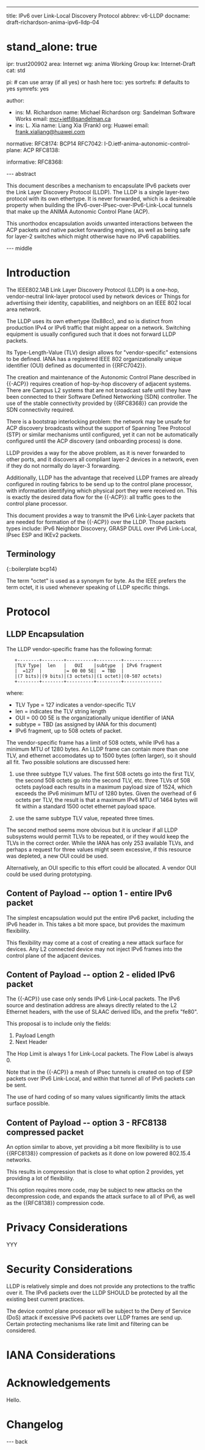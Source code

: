 ---
title: IPv6 over Link-Local Discovery Protocol
abbrev: v6-LLDP
docname: draft-richardson-anima-ipv6-lldp-04

# stand_alone: true

ipr: trust200902
area: Internet
wg: anima Working Group
kw: Internet-Draft
cat: std

pi:    # can use array (if all yes) or hash here
  toc: yes
  sortrefs:   # defaults to yes
  symrefs: yes

author:

- ins: M. Richardson
  name: Michael Richardson
  org: Sandelman Software Works
  email: mcr+ietf@sandelman.ca
- ins: L. Xia
  name: Liang Xia (Frank)
  org: Huawei
  email: frank.xialiang@huawei.com

normative:
  RFC8174: BCP14
  RFC7042:
  I-D.ietf-anima-autonomic-control-plane: ACP
  RFC8138:

informative:
  RFC8368:

--- abstract

This document describes a mechanism to encapsulate IPv6 packets over the
Link Layer Discovery Protocol (LLDP).  The LLDP is a single layer-two
protocol with its own ethertype. It is never forwarded, which is a desireable property when
building the IPv6-over-IPsec-over-IPv6-Link-Local tunnels that make
up the ANIMA Autonomic Control Plane (ACP).

This unorthodox encapsulation avoids unwanted interactions between the ACP
packets and native packet forwarding engines, as well as being safe for
layer-2 switches which might otherwise have no IPv6 capabilities.

--- middle

# Introduction

The IEEE802.1AB Link Layer Discovery Protocol (LLDP) is a one-hop,
vendor-neutral link-layer protocol used by network devices or Things
for advertising their identity, capabilities, and neighbors on an
IEEE 802 local area network.

The LLDP uses its own ethertype (0x88cc), and so is distinct from production
IPv4 or IPv6 traffic that might appear on a network.
Switching equipment is usually configured such that it does not forward LLDP packets.

Its Type-Length-Value (TLV) design allows for "vendor-specific" extensions to
be defined.  IANA has a registered IEEE 802 organizationally unique
identifier (OUI) defined as documented in {{RFC7042}}.

The creation and maintenance of the Autonomic Control Plane described in
{{-ACP}} requires creation of hop-by-hop discovery of adjacent systems.
There are Campus L2 systems that are not broadcast safe until they have been
connected to their Software Defined Networking (SDN) controller.
The use of the stable connectivity provided by {{RFC8368}} can provide the
SDN connectivity required.

There is a bootstrap interlocking problem: the network may be unsafe for ACP discovery
broadcasts without the support of Spanning Tree Protocol (STP) or similar mechanisms
until configured, yet it can not be automatically configured until
the ACP discovery (and onboarding process) is done.

LLDP provides a way for the above problem, as it is never forwarded to other ports, and it
discovers all compliant layer-2 devices in a network, even if they do not
normally do layer-3 forwarding.

Additionally, LLDP has the advantage that received LLDP frames are already
configured in routing fabrics to be send up to the control plane processor,
with information identifying which physical port they were received on.
This is exactly the desired data flow for the {{-ACP}}: all traffic goes to
the control plane processor.

This document provides a way to transmit the IPv6 Link-Layer packets that are
needed for formation of the {{-ACP}} over the LLDP.
Those packets types include: IPv6 Neighbor Discovery, GRASP DULL over IPv6
Link-Local, IPsec ESP and IKEv2 packets.

## Terminology

{::boilerplate bcp14}

The term "octet" is used as a synonym for byte. As the IEEE prefers the term
octet, it is used whenever speaking of LLDP specific things.

# Protocol

## LLDP Encapsulation

The LLDP vendor-specific frame has the following format:

~~~~
   +--------+--------+----------+---------+--------------
   |TLV Type|  len   |   OUI    |subtype  | IPv6 fragment
   |  =127  |        |= 00 00 5E|  = TBD  |
   |(7 bits)|(9 bits)|(3 octets)|(1 octet)|(0-507 octets)
   +--------+--------+----------+---------+--------------
~~~~

   where:

*  TLV Type = 127 indicates a vendor-specific TLV
*  len = indicates the TLV string length
*  OUI = 00 00 5E is the organizationally unique identifier of IANA
*  subtype = TBD (as assigned by IANA for this document)
*  IPv6 fragment, up to 508 octets of packet.

The vendor-specific frame has a limit of 508 octets, while IPv6 has a minimum
MTU of 1280 bytes.  An LLDP frame can contain more than one TLV, and ethernet
accomodates up to 1500 bytes (often larger), so it should all fit.
Two possible solutions are discussed here:

1. use three subtype TLV values.  The first 508 octets go into the first
   TLV, the second 508 octets go into the second TLV, etc.  three TLVs
   of 508 octets payload each results in a maximum payload size of 1524, which
   exceeds the IPv6 minimum MTU of 1280 bytes.
   Given the overhead of 6 octets
   per TLV, the result is that a maximum IPv6 MTU of 1464 bytes will fit
   within a standard 1500 octet ethernet payload space.

2. use the same subtype TLV value, repeated three times.

The second method seems more obvious but it is unclear if all LLDP subsystems
would permit TLVs to be repeated, or if they would keep the TLVs in the
correct order.   While the IANA has only 253 available TLVs, and perhaps
a request for three values might seem excessive, if this resource was
depleted, a new OUI could be used.

Alternatively, an OUI specific to this effort could be allocated.
A vendor OUI could be used during prototyping.

## Content of Payload -- option 1 - entire IPv6 packet

The simplest encapsulation would put the entire IPv6 packet, including the
IPv6 header in.
This takes a bit more space, but provides the maximum flexibility.

This flexibility may come at a cost of creating a new attack surface for
devices.
Any L2 connected device may not inject IPv6 frames into the control plane of
the adjacent devices.

## Content of Payload -- option 2 - elided IPv6 packet

The {{-ACP}} use case only sends IPv6 Link-Local packets.
The IPv6 source and destination address are always directly related to the L2 Ethernet
headers, with the use of SLAAC derived IIDs, and the prefix "fe80".

This proposal is to include only the fields:

1. Payload Length
2. Next Header

The Hop Limit is always 1 for Link-Local packets.
The Flow Label is always 0.

Note that in the {{-ACP}} a mesh of IPsec tunnels is created on top of ESP packets
over IPv6 Link-Local, and within that tunnel all of IPv6 packets can be sent.

The use of hard coding of so many values significantly limits the attack surface
possible.

## Content of Payload -- option 3 - RFC8138 compressed packet

An option similar to above, yet providing a bit more flexibility is to use
{{RFC8138}} compression of packets as it done on low powered 802.15.4
networks.

This results in compression that is close to what option 2 provides, yet
providing a lot of flexibility.

This option requires more code, may be subject to new attacks on the
decompression code, and expands the attack surface to all of IPv6, as well as
the {{RFC8138}} compression code.

# Privacy Considerations

YYY

# Security Considerations

LLDP is relatively simple and does not provide any protections to the traffic over it.
The IPv6 packets over the LLDP SHOULD be protected by all the existing best current
practices.

The device control plane processor will be subject to the Deny of Service (DoS) attack
if excessive IPv6 packets over LLDP frames are send up. Certain protecting mechanisms
like rate limit and filtering can be considered.


# IANA Considerations

# Acknowledgements

Hello.

# Changelog


--- back

